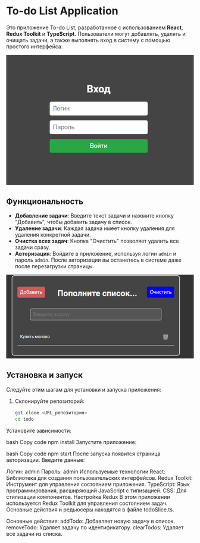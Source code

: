 # To-do List Application

Это приложение To-do List, разработанное с использованием **React**, **Redux Toolkit** и **TypeScript**. Пользователи могут добавлять, удалять и очищать задачи, а также выполнять вход в систему с помощью простого интерфейса.

![Страница авторизации](images/login.png)

## Функциональность

- **Добавление задачи**: Введите текст задачи и нажмите кнопку "Добавить", чтобы добавить задачу в список.
- **Удаление задачи**: Каждая задача имеет кнопку удаления для удаления конкретной задачи.
- **Очистка всех задач**: Кнопка "Очистить" позволяет удалить все задачи сразу.
- **Авторизация**: Войдите в приложение, используя логин `admin` и пароль `admin`. После авторизации вы останетесь в системе даже после перезагрузки страницы.

![Список дел](images/list.png)

## Установка и запуск

Следуйте этим шагам для установки и запуска приложения:

1. Склонируйте репозиторий:
   ```bash
   git clone <URL_репозитория>
   cd todo
Установите зависимости:

bash
Copy code
npm install
Запустите приложение:

bash
Copy code
npm start
После запуска появится страница авторизации. Введите данные:

Логин: admin
Пароль: admin
Используемые технологии
React: Библиотека для создания пользовательских интерфейсов.
Redux Toolkit: Инструмент для управления состоянием приложения.
TypeScript: Язык программирования, расширяющий JavaScript с типизацией.
CSS: Для стилизации компонентов.
Настройка Redux
В этом приложении используется Redux Toolkit для управления состоянием задач. Основные действия и редьюсеры находятся в файле todoSlice.ts.

Основные действия:
addTodo: Добавляет новую задачу в список.
removeTodo: Удаляет задачу по идентификатору.
clearTodos: Удаляет все задачи из списка.